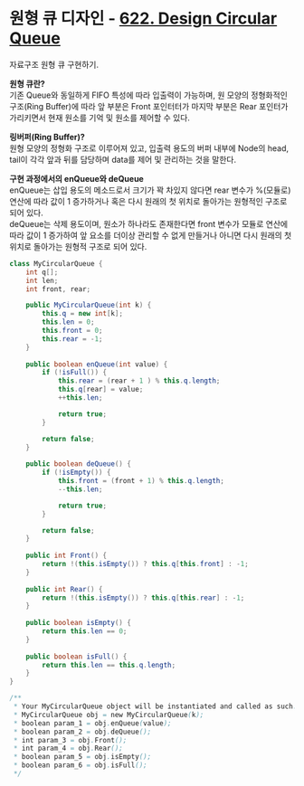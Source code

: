 # 원형 큐 디자인 - <a href="https://leetcode.com/problems/design-circular-queue/description/" target="_blank">622. Design Circular Queue</a>

자료구조 원형 큐 구현하기.  
  
**원형 큐란?**  
기존 Queue와 동일하게 FIFO 특성에 따라 입출력이 가능하며, 원 모양의 정형화적인 구조(Ring Buffer)에 따라 앞 부분은 Front 포인터터가 마지막 부분은 Rear 포인터가 가리키면서 현재 원소를 기억 및 원소를 제어할 수 있다.  
  
**링버퍼(Ring Buffer)?**  
원형 모양의 정형화 구조로 이루어져 있고, 입출력 용도의 버퍼 내부에 Node의 head, tail이 각각 앞과 뒤를 담당하며 data를 제어 및 관리하는 것을 말한다.
  
**구현 과정에서의 enQueue와 deQueue**  
enQueue는 삽입 용도의 메소드로서 크기가 꽉 차있지 않다면 rear 변수가 %(모듈로) 연산에 따라 값이 1 증가하거나 혹은 다시 원래의 첫 위치로 돌아가는 원형적인 구조로 되어 있다.  
deQueue는 삭제 용도이며, 원소가 하나라도 존재한다면 front 변수가 모듈로 연산에 따라 값이 1 증가하여 앞 요소를 더이상 관리할 수 없게 만들거나 아니면 다시 원래의 첫 위치로 돌아가는 원형적 구조로 되어 있다.

```java
class MyCircularQueue {
    int q[];
    int len;
    int front, rear;

    public MyCircularQueue(int k) {
        this.q = new int[k];
        this.len = 0;
        this.front = 0;
        this.rear = -1;
    }
    
    public boolean enQueue(int value) {
        if (!isFull()) {
            this.rear = (rear + 1 ) % this.q.length;
            this.q[rear] = value;
            ++this.len;

            return true;
        }

        return false;
    }
    
    public boolean deQueue() {
        if (!isEmpty()) {
            this.front = (front + 1) % this.q.length;
            --this.len;

            return true;
        }

        return false;
    }
    
    public int Front() {
        return !(this.isEmpty()) ? this.q[this.front] : -1;
    }
    
    public int Rear() {
        return !(this.isEmpty()) ? this.q[this.rear] : -1;
    }
    
    public boolean isEmpty() {
        return this.len == 0;
    }
    
    public boolean isFull() {
        return this.len == this.q.length;
    }
}

/**
 * Your MyCircularQueue object will be instantiated and called as such:
 * MyCircularQueue obj = new MyCircularQueue(k);
 * boolean param_1 = obj.enQueue(value);
 * boolean param_2 = obj.deQueue();
 * int param_3 = obj.Front();
 * int param_4 = obj.Rear();
 * boolean param_5 = obj.isEmpty();
 * boolean param_6 = obj.isFull();
 */
```